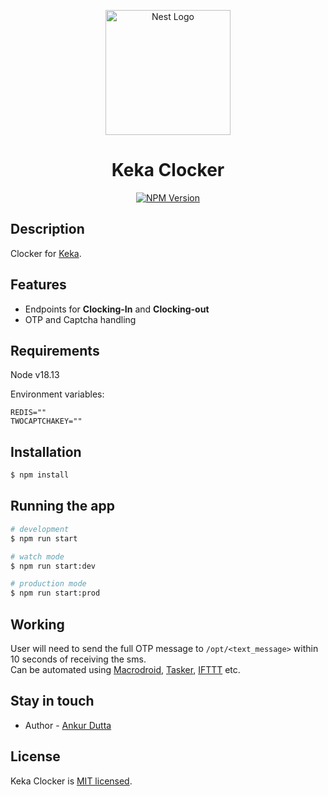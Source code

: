 <p align="center">
<a href="http://keka.com/" target="_blank"><img src="https://d2w2i7rp1a0wob.cloudfront.net/static/images/logos/KekaLogoBlack.svg" width="200" alt="Nest Logo" /></a>
</p>

[//]: # (<p align="center">Made with <a href="http://nestjs.com" target="_blank">NestJS</a>. A progressive <a href="http://nodejs.org" target="_blank">Node.js</a> framework for building efficient and scalable server-side applications.</p>)

<h1 align="center">Keka Clocker</h1>
<p align="center">
    <a href="https://www.npmjs.com/~nestjscore" target="_blank"><img src="https://img.shields.io/npm/v/@nestjs/core.svg" alt="NPM Version" /></a>
 </p>

  <!--[![Backers on Open Collective](https://opencollective.com/nest/backers/badge.svg)](https://opencollective.com/nest#backer)
  [![Sponsors on Open Collective](https://opencollective.com/nest/sponsors/badge.svg)](https://opencollective.com/nest#sponsor)-->

## Description

Clocker for [Keka](https://www.keka.com/).

## Features

- Endpoints for __Clocking-In__ and __Clocking-out__
- OTP and Captcha handling

## Requirements

Node v18.13 <br>

Environment variables:
```dotenv
REDIS=""
TWOCAPTCHAKEY=""
```


## Installation

```bash
$ npm install
```

## Running the app

```bash
# development
$ npm run start

# watch mode
$ npm run start:dev

# production mode
$ npm run start:prod
```

## Working

User will need to send the full OTP message to `/opt/<text_message>` within 10 seconds of receiving the sms. <br>
Can be automated using [Macrodroid](https://play.google.com/store/apps/details?id=com.arlosoft.macrodroid), [Tasker](https://tasker.joaoapps.com/), [IFTTT](https://ifttt.com/) etc.

## Stay in touch

- Author - [Ankur Dutta](https://ankurdutta.me)

## License

Keka Clocker is [MIT licensed](LICENSE).
